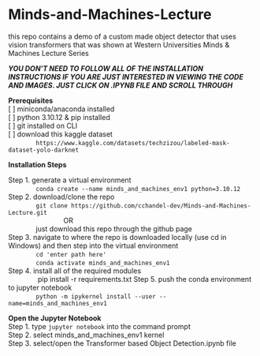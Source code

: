 # Minds-and-Machines-Lecture
this repo contains a demo of a custom made object detector that uses vision transformers that was shown at Western Universities Minds &amp; Machines Lecture Series

***YOU DON'T NEED TO FOLLOW ALL OF THE INSTALLATION INSTRUCTIONS IF YOU ARE JUST INTERESTED IN VIEWING THE CODE AND IMAGES. JUST CLICK ON .IPYNB FILE AND SCROLL THROUGH***   

**Prerequisites**  
[ ] miniconda/anaconda installed  
[ ] python 3.10.12 & pip installed  
[ ] git installed on CLI  
[ ] download this kaggle dataset  
&emsp;&emsp;&emsp;&emsp;`https://www.kaggle.com/datasets/techzizou/labeled-mask-dataset-yolo-darknet`   

**Installation Steps**  

Step 1. generate a virtual environment  
&emsp;&emsp;&emsp;&emsp;`conda create --name minds_and_machines_env1 python=3.10.12`  
Step 2. download/clone the repo  
&emsp;&emsp;&emsp;&emsp;`git clone https://github.com/cchandel-dev/Minds-and-Machines-Lecture.git`  
&emsp;&emsp;&emsp;&emsp;&emsp;&emsp;&emsp;&emsp;OR  
&emsp;&emsp;&emsp;&emsp;just download this repo through the github page  
Step 3. navigate to where the repo is downloaded locally (use cd in Windows) and then step into the virtual environment  
&emsp;&emsp;&emsp;&emsp;`cd 'enter path here'`  
&emsp;&emsp;&emsp;&emsp;`conda activate minds_and_machines_env1`  
Step 4. install all of the required modules  
&emsp;&emsp;&emsp;&emsp; pip install -r requirements.txt
Step 5. push the conda environment to jupyter notebook  
&emsp;&emsp;&emsp;&emsp;`python -m ipykernel install --user --name=minds_and_machines_env1`  

**Open the Jupyter Notebook**  
Step 1. type `jupyter notebook` into the command prompt  
Step 2. select minds_and_machines_env1 kernel  
Step 3. select/open the Transformer based Object Detection.ipynb file  
